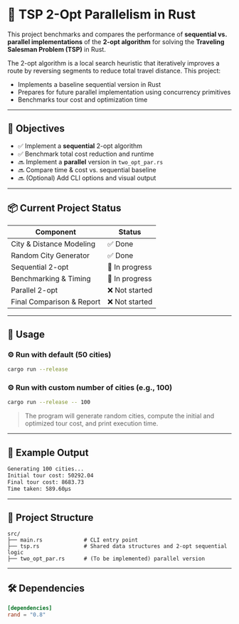 # 🧠 TSP 2-Opt Parallelism in Rust

This project benchmarks and compares the performance of **sequential vs. parallel implementations** of the **2-opt algorithm** for solving the **Traveling Salesman Problem (TSP)** in Rust.

The 2-opt algorithm is a local search heuristic that iteratively improves a route by reversing segments to reduce total travel distance. This project:
- Implements a baseline sequential version in Rust
- Prepares for future parallel implementation using concurrency primitives
- Benchmarks tour cost and optimization time

---

## 🎯 Objectives

- ✅ Implement a **sequential** 2-opt algorithm
- ✅ Benchmark total cost reduction and runtime
- 🔜 Implement a **parallel** version in `two_opt_par.rs`
- 🔜 Compare time & cost vs. sequential baseline
- 🔜 (Optional) Add CLI options and visual output

---

## 📦 Current Project Status

| Component                | Status        |
|-------------------------|---------------|
| City & Distance Modeling | ✅ Done        |
| Random City Generator    | ✅ Done        |
| Sequential 2-opt         | 🚧 In progress |
| Benchmarking & Timing    | 🚧 In progress |
| Parallel 2-opt           | ❌ Not started |
| Final Comparison & Report| ❌ Not started |

---

## 🚀 Usage

### ⚙️ Run with default (50 cities)
```bash
cargo run --release
```

### ⚙️ Run with custom number of cities (e.g., 100)
```bash
cargo run --release -- 100
```

> The program will generate random cities, compute the initial and optimized tour cost, and print execution time.

---

## 🧪 Example Output

```bash
Generating 100 cities...
Initial tour cost: 50292.04
Final tour cost: 8683.73
Time taken: 589.60µs
```

---

## 🧱 Project Structure

```
src/
├── main.rs             # CLI entry point
├── tsp.rs              # Shared data structures and 2-opt sequential logic
├── two_opt_par.rs      # (To be implemented) parallel version
```

---

## 🛠 Dependencies

```toml
[dependencies]
rand = "0.8"
```

